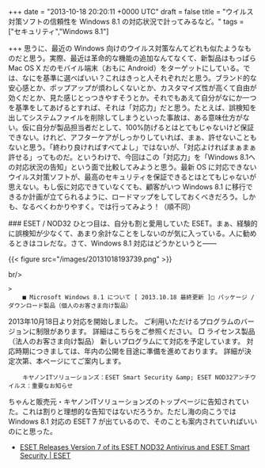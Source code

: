 
+++
date = "2013-10-18 20:20:11 +0000 UTC"
draft = false
title = "ウイルス対策ソフトの信頼性を Windows 8.1 の対応状況で計ってみるなど。"
tags = ["セキュリティ","Windows 8.1"]

+++
思うに、最近の Windows 向けのウイルス対策なんてどれも似たようなものだと思う。実際、最近は革命的な機能の追加なんてなくて、新製品はもっぱら Mac OS X だのモバイル端末（おもに Android）をターゲットにしている。では、なにを基準に選べばいい？これはきっと人それぞれだと思う。ブランド的な安心感とか、ポップアップが煩わしくないとか、カスタマイズ性が高くて自由が効くだとか、見た感じとっつきやすそうとか。それでもあえて自分がなにか一つを基準をしてあげるとすれば、それは「対応力」だと思う。たとえば、誤検知を出してシステムファイルを削除してしまうといった事故は、ある意味仕方がない。仮に自分が製品担当者だとして、100%防げるとはとてもじゃないけど保証できない。けれど、アフターケアがしっかりしていれば、まぁ、許せないこともないと思う。「終わり良ければすべてよし」ではないが、「対応よければまぁまぁ許せる」ってものだ。というわけで、今回はこの「対応力」を「Windows 8.1への対応状況の告知」という面で比較してみようと思う。最新 OS に対応できないウイルス対策ソフトが、最高のセキュリティを保証できるとはとてもじゃないが思えない。もし仮に対応できていなくても、顧客がいつ Windows 8.1 に移行できるか計画が立てられるように、ロードマップをしてしておくべきだろう。しかも、なるべくわかりやすく。では行ってみよう！（順不同）

<div class="section">
    ### ESET / NOD32
    ひとつ目は、自分も割と愛用していた ESET。まぁ、経験的に誤検知が少なくて、あまり余計なことをしないのが気に入っている。人に勧めるときはコレだな。さて、Windows 8.1 対応はどうかというと――

{{< figure src="/images/20131018193739.png"  >}}

br/>


    >
        ■ Microsoft Windows 8.1 について [ 2013.10.18 最終更新 ]□ パッケージ / ダウンロード製品（個人のお客さま向け製品）
2013年10月18日より対応を開始しました。
ご利用いただけるプログラムのバージョンに制限があります。
詳細はこちらをご参照ください。
□ ライセンス製品（法人のお客さま向け製品）
新しいプログラムにて対応を予定しています。
対応時期につきましては、年内の公開を目途に準備を進めております。
詳細が決定次第、本ページにてご案内します。

        キヤノンITソリューションズ：ESET Smart Security &amp; ESET NOD32アンチウイルス：重要なお知らせ
    
ちゃんと販売元・キヤノンITソリューションズのトップページに告知されていた。これは割りと理想的な告知ではないだろうか。ただし海の向こうでは Windows 8.1 対応の ESET 7 が出ているので、そのことも案内されていればいいのにと思った。

<ul>
<li><a href="http://www.eset.com/int/about/press/articles/article/eset-releases-version-7-of-its-eset-nod32-antivirus-and-eset-smart-security/">ESET Releases Version 7 of its ESET NOD32 Antivirus and ESET Smart Security | ESET</a></li>
</ul>
</div>

